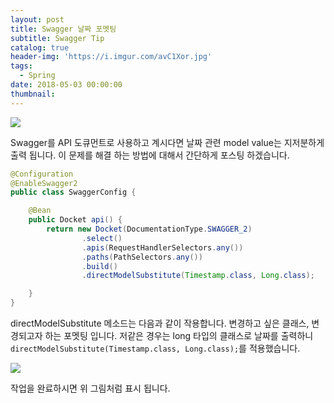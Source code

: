 ```yaml
---
layout: post
title: Swagger 날짜 포멧팅
subtitle: Swagger Tip
catalog: true
header-img: 'https://i.imgur.com/avC1Xor.jpg'
tags:
  - Spring
date: 2018-05-03 00:00:00
thumbnail:
---
```



![](https://i.imgur.com/YGnD90T.png)

Swagger를 API 도큐먼트로 사용하고 계시다면 날짜 관련 model value는 지저분하게 출력 됩니다. 이 문제를 해결 하는 방법에 대해서 간단하게 포스팅 하겠습니다.

```java
@Configuration
@EnableSwagger2
public class SwaggerConfig {

    @Bean
    public Docket api() {
        return new Docket(DocumentationType.SWAGGER_2)
                .select()
                .apis(RequestHandlerSelectors.any())
                .paths(PathSelectors.any())
                .build()
                .directModelSubstitute(Timestamp.class, Long.class);

    }
}
```

directModelSubstitute 메소드는 다음과 같이 작용합니다. 변경하고 싶은 클래스, 변경되고자 하는 포멧팅 입니다.
저같은 경우는 long 타입의 클래스로 날짜를 출력하니 `directModelSubstitute(Timestamp.class, Long.class);`를 적용했습니다.





![](https://i.imgur.com/THkaEN6.png)

작업을 완료하시면 위 그림처럼 표시 됩니다.